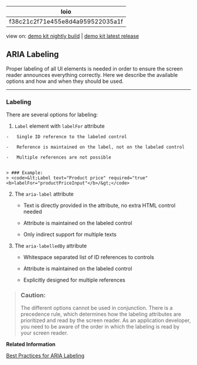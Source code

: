 <!-- loiof38c21c2f71e455e8d4a959522035a1f -->

| loio |
| -----|
| f38c21c2f71e455e8d4a959522035a1f |

<div id="loio">

view on: [demo kit nightly build](https://openui5nightly.hana.ondemand.com/#/topic/f38c21c2f71e455e8d4a959522035a1f) | [demo kit latest release](https://openui5.hana.ondemand.com/#/topic/f38c21c2f71e455e8d4a959522035a1f)</div>

## ARIA Labeling

Proper labeling of all UI elements is needed in order to ensure the screen reader announces everything correctly. Here we describe the available options and how and when they should be used.

***

### Labeling

There are several options for labeling:

1.   `Label` element with `labelFor` attribute

    -   Single ID reference to the labeled control

    -   Reference is maintained on the label, not on the labeled control

    -   Multiple references are not possible


    > ### Example:  
    > <code>&lt;Label text="Product price" required="true" <b>labelFor="productPriceInput"</b>/&gt;</code>

2.  The `aria-label` attribute

    -   Text is directly provided in the attribute, no extra HTML control needed

    -   Attribute is maintained on the labeled control

    -   Only indirect support for multiple texts


3.  The `aria-labelledBy` attribute

    -   Whitespace separated list of ID references to controls

    -   Attribute is maintained on the labeled control

    -   Explicitly designed for multiple references



> ### Caution:  
> The different options cannot be used in conjunction. There is a precedence rule, which determines how the labeling attributes are prioritized and read by the screen reader. As an application developer, you need to be aware of the order in which the labeling is read by your screen reader.

**Related Information**  


[Best Practices for ARIA Labeling](Best_Practices_for_ARIA_Labeling_3169195.md "Sometimes the UI and the control usage may not allow standard ARIA labeling. Here we introduce some best practices on handling the labels in these cases.")

